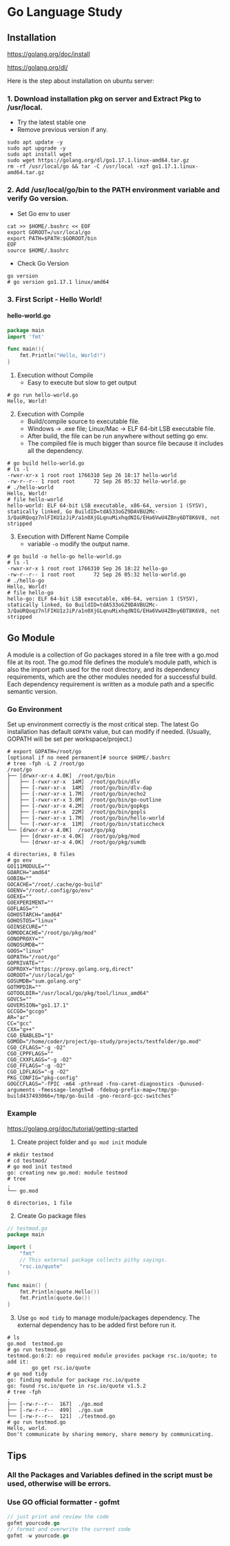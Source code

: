 # Go Language Study

## Installation

https://golang.org/doc/install

https://golang.org/dl/

Here is the step about installation on ubuntu server:

### 1. Download installation pkg on server and Extract Pkg to /usr/local.

- Try the latest stable one
- Remove previous version if any.

```shell
sudo apt update -y
sudo apt upgrade -y
sudo apt install wget
sudo wget https://golang.org/dl/go1.17.1.linux-amd64.tar.gz
rm -rf /usr/local/go && tar -C /usr/local -xzf go1.17.1.linux-amd64.tar.gz
```

### 2. Add /usr/local/go/bin to the PATH environment variable and verify Go version.

- Set Go env to user

```shell
cat >> $HOME/.bashrc << EOF
export GOROOT=/usr/local/go
export PATH=$PATH:$GOROOT/bin
EOF
source $HOME/.bashrc
```

- Check Go Version

```
go version
# go version go1.17.1 linux/amd64
```

### 3. First Script - Hello World!

#### hello-world.go

```go
package main
import 'fmt'

func main(){
    fmt.Println("Hello, World!")
}
```

1. Execution without Compile
   - Easy to execute but slow to get output

```shell
# go run hello-world.go
Hello, World!
```

2.  Execution with Compile
    - Build/compile source to executable file.
    - Windows -> .exe file; Linux/Mac -> ELF 64-bit LSB executable file.
    - After build, the file can be run anywhere without setting go env.
    - The compiled file is much bigger than source file because it includes all the dependency.

```shell
# go build hello-world.go
# ls -l
-rwxr-xr-x 1 root root 1766310 Sep 26 18:17 hello-world
-rw-r--r-- 1 root root      72 Sep 26 05:32 hello-world.go
# ./hello-world
Hello, World!
# file hello-world
hello-world: ELF 64-bit LSB executable, x86-64, version 1 (SYSV), statically linked, Go BuildID=tdA533oGZ9DAVBU2Mc-3/QaURQoqz7nlFIKU1zJiP/a1n0XjGLqnuMixhqdNIG/EHa6VwU4ZBny6DT8K6V8, not stripped
```

3. Execution with Different Name Compile
   - variable `-o` modify the output name.

```shell
# go build -o hello-go hello-world.go
# ls -l
-rwxr-xr-x 1 root root 1766310 Sep 26 18:22 hello-go
-rw-r--r-- 1 root root      72 Sep 26 05:32 hello-world.go
# ./hello-go
Hello, World!
# file hello-go
hello-go: ELF 64-bit LSB executable, x86-64, version 1 (SYSV), statically linked, Go BuildID=tdA533oGZ9DAVBU2Mc-3/QaURQoqz7nlFIKU1zJiP/a1n0XjGLqnuMixhqdNIG/EHa6VwU4ZBny6DT8K6V8, not stripped
```

## Go Module

A module is a collection of Go packages stored in a file tree with a go.mod file at its root. The go.mod file defines the module’s module path, which is also the import path used for the root directory, and its dependency requirements, which are the other modules needed for a successful build. Each dependency requirement is written as a module path and a specific semantic version.

### Go Environment

Set up environment correctly is the most critical step.
The latest Go installation has default `GOPATH` value, but can modify if needed. (Usually, GOPATH will be set per workspace/project.)

```shell
# export GOPATH=/root/go
[optional if no need permanent]# source $HOME/.bashrc
# tree -fph -L 2 /root/go
/root/go
├── [drwxr-xr-x 4.0K]  /root/go/bin
│   ├── [-rwxr-xr-x  14M]  /root/go/bin/dlv
│   ├── [-rwxr-xr-x  14M]  /root/go/bin/dlv-dap
│   ├── [-rwxr-xr-x 1.7M]  /root/go/bin/echo2
│   ├── [-rwxr-xr-x 3.0M]  /root/go/bin/go-outline
│   ├── [-rwxr-xr-x 4.2M]  /root/go/bin/gopkgs
│   ├── [-rwxr-xr-x  22M]  /root/go/bin/gopls
│   ├── [-rwxr-xr-x 1.7M]  /root/go/bin/hello-world
│   └── [-rwxr-xr-x  11M]  /root/go/bin/staticcheck
└── [drwxr-xr-x 4.0K]  /root/go/pkg
    ├── [drwxr-xr-x 4.0K]  /root/go/pkg/mod
    └── [drwxr-xr-x 4.0K]  /root/go/pkg/sumdb

4 directories, 8 files
# go env
GO111MODULE=""
GOARCH="amd64"
GOBIN=""
GOCACHE="/root/.cache/go-build"
GOENV="/root/.config/go/env"
GOEXE=""
GOEXPERIMENT=""
GOFLAGS=""
GOHOSTARCH="amd64"
GOHOSTOS="linux"
GOINSECURE=""
GOMODCACHE="/root/go/pkg/mod"
GONOPROXY=""
GONOSUMDB=""
GOOS="linux"
GOPATH="/root/go"
GOPRIVATE=""
GOPROXY="https://proxy.golang.org,direct"
GOROOT="/usr/local/go"
GOSUMDB="sum.golang.org"
GOTMPDIR=""
GOTOOLDIR="/usr/local/go/pkg/tool/linux_amd64"
GOVCS=""
GOVERSION="go1.17.1"
GCCGO="gccgo"
AR="ar"
CC="gcc"
CXX="g++"
CGO_ENABLED="1"
GOMOD="/home/coder/project/go-study/projects/testfolder/go.mod"
CGO_CFLAGS="-g -O2"
CGO_CPPFLAGS=""
CGO_CXXFLAGS="-g -O2"
CGO_FFLAGS="-g -O2"
CGO_LDFLAGS="-g -O2"
PKG_CONFIG="pkg-config"
GOGCCFLAGS="-fPIC -m64 -pthread -fno-caret-diagnostics -Qunused-arguments -fmessage-length=0 -fdebug-prefix-map=/tmp/go-build437493066=/tmp/go-build -gno-record-gcc-switches"
```

### Example

https://golang.org/doc/tutorial/getting-started

1. Create project folder and `go mod init` module

```shell
# mkdir testmod
# cd testmod/
# go mod init testmod
go: creating new go.mod: module testmod
# tree
.
└── go.mod

0 directories, 1 file
```

2. Create Go package files

```go
// testmod.go
package main

import (
	"fmt"
    // This external package collects pithy sayings.
	"rsc.io/quote"
)

func main() {
    fmt.Println(quote.Hello())
    fmt.Println(quote.Go())
}
```

3. Use `go mod tidy` to manage module/packages dependency. The external dependency has to be added first before run it.

```shell
# ls
go.mod  testmod.go
# go run testmod.go
testmod.go:6:2: no required module provides package rsc.io/quote; to add it:
        go get rsc.io/quote
# go mod tidy
go: finding module for package rsc.io/quote
go: found rsc.io/quote in rsc.io/quote v1.5.2
# tree -fph
.
├── [-rw-r--r--  167]  ./go.mod
├── [-rw-r--r--  499]  ./go.sum
└── [-rw-r--r--  121]  ./testmod.go
# go run testmod.go
Hello, world.
Don't communicate by sharing memory, share memory by communicating.
```

## Tips

### All the Packages and Variables defined in the script must be used, otherwise will be errors.

### Use GO official formatter - gofmt

```go
// just print and review the code
gofmt yourcode.go
// format and overwrite the current code
gofmt -w yourcode.go
```
